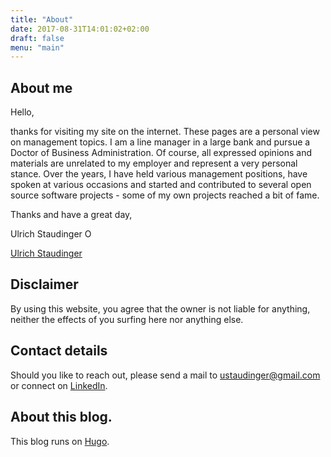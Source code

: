```yaml
---
title: "About"
date: 2017-08-31T14:01:02+02:00
draft: false
menu: "main"
---
```


## About me 
Hello, 

thanks for visiting my site on the internet. These pages are a personal view on management topics. I am a line manager in a large bank and pursue a Doctor of Business Administration. Of course, all expressed opinions and materials are unrelated to my employer and represent a very personal stance. Over the years, I have held various management positions, have spoken at various occasions and started and contributed to several open source software projects - some of my own projects reached a bit of fame. 

Thanks and have a great day, 

Ulrich Staudinger <a href="https://orcid.org/0000-0002-2707-9172" target="orcid.widget" rel="noopener noreferrer" style="vertical-align:top;"><img src="https://orcid.org/sites/default/files/images/orcid_16x16.png" style="width:1em;margin-right:.5em;" alt="ORCID iD icon"></a>

<div class="LI-profile-badge"  data-version="v1" data-size="medium" data-locale="en_US" data-type="horizontal" data-theme="dark" data-vanity="ulrichstaudinger"><a class="LI-simple-link" href='https://ch.linkedin.com/in/ulrichstaudinger?trk=profile-badge'>Ulrich Staudinger</a></div>




## Disclaimer

By using this website, you agree that the owner is not liable for anything, neither the effects of you surfing here nor anything else.


## Contact details

Should you like to reach out, please send a mail to ustaudinger@gmail.com or connect on [LinkedIn](https://www.linkedin.com/in/ulrichstaudinger/).


## About this blog. 

This blog runs on [Hugo](https://gohugo.io/). 


